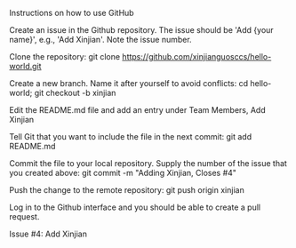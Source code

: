 Instructions on how to use GitHub

Create an issue in the Github repository. The issue should be 'Add {your name}', e.g., 'Add Xinjian'. Note the issue number.

Clone the repository: git clone https://github.com/xinjianguosccs/hello-world.git

Create a new branch. Name it after yourself to avoid conflicts: cd hello-world; git checkout -b xinjian

Edit the README.md file and add an entry under Team Members, Add Xinjian

Tell Git that you want to include the file in the next commit: git add README.md

Commit the file to your local repository. Supply the number of the issue that you created above: git commit -m "Adding Xinjian, Closes #4"

Push the change to the remote repository: git push origin xinjian

Log in to the Github interface and you should be able to create a pull request.

Issue #4: Add Xinjian
